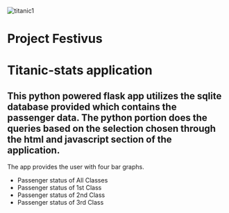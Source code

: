 ![titanic1](images/images/titanic1.gif)

# __Project Festivus__
# Titanic-stats application
## This python powered flask app utilizes the sqlite database provided which contains the passenger data.  The python portion does the queries based on the selection chosen through the html and javascript section of the application.

The app provides the user with four bar graphs.

* Passenger status of All Classes
* Passenger status of 1st Class
* Passenger status of 2nd Class
* Passenger status of 3rd Class
